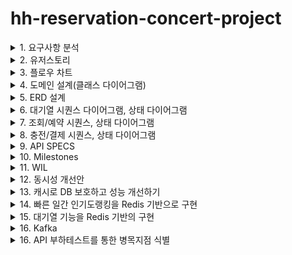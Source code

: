 # hh-reservation-concert-project



<details>
  <summary>1. 요구사항 분석</summary>
<h2>요구사항 정리</h2>
<hr>

- 콘서트 예약 서비스` 구현해 봅니다.
- 대기열 시스템을 구축하고, 예약 서비스는 작업가능한 유저만 수행할 수 있도록 해야합니다.
- 사용자는 좌석예약 시에 미리 충전한 잔액을 이용합니다.**
- 좌석 예약 요청시에, 결제가 이루어지지 않더라도 일정 시간동안 다른 유저가 해당 좌석에 접근할 수 없도록 합니다.

## Requirements

- 아래 5가지 API 를 구현합니다.
    - 유저 토큰 발급 API
    - 예약 가능 날짜 / 좌석 API
    - 좌석 예약 요청 API
    - 잔액 충전 / 조회 API
    - 결제 API
- 각 기능 및 제약사항에 대해 단위 테스트를 반드시 하나 이상 작성하도록 합니다.
- 다수의 인스턴스로 어플리케이션이 동작하더라도 기능에 문제가 없도록 작성하도록 합니다.
- 동시성 이슈를 고려하여 구현합니다.
- 대기열 개념을 고려해 구현합니다.

## API Specs

1️⃣ **`주요` 유저 대기열 토큰 기능**

- 서비스를 이용할 토큰을 발급받는 API를 작성합니다.
- 토큰은 유저의 UUID 와 해당 유저의 대기열을 관리할 수 있는 정보 ( 대기 순서 or 잔여 시간 등 ) 를 포함합니다.
- 이후 모든 API 는 위 토큰을 이용해 대기열 검증을 통과해야 이용 가능합니다.

> 기본적으로 폴링으로 본인의 대기열을 확인한다고 가정하며, 다른 방안 또한 고려해보고 구현해 볼 수 있습니다.
*** 대기열 토큰 발급 API
* 대기번호 조회 API**
>

**2️⃣ `기본` 예약 가능 날짜 / 좌석 API**

- 예약가능한 날짜와 해당 날짜의 좌석을 조회하는 API 를 각각 작성합니다.
- 예약 가능한 날짜 목록을 조회할 수 있습니다.
- 날짜 정보를 입력받아 예약가능한 좌석정보를 조회할 수 있습니다.

> 좌석 정보는 1 ~ 50 까지의 좌석번호로 관리됩니다.
>

3️⃣ **`주요` 좌석 예약 요청 API**

- 날짜와 좌석 정보를 입력받아 좌석을 예약 처리하는 API 를 작성합니다.
- 좌석 예약과 동시에 해당 좌석은 그 유저에게 약 **5분**간 임시 배정됩니다. ( 시간은 정책에 따라 자율적으로 정의합니다. )
- 만약 배정 시간 내에 결제가 완료되지 않는다면 좌석에 대한 임시 배정은 해제되어야 한다.
- 누군가에게 점유된 동안에는 해당 좌석은 다른 사용자가 예약할 수 없어야 한다.

4️⃣ **`기본`**  **잔액 충전 / 조회 API**

- 결제에 사용될 금액을 API 를 통해 충전하는 API 를 작성합니다.
- 사용자 식별자 및 충전할 금액을 받아 잔액을 충전합니다.
- 사용자 식별자를 통해 해당 사용자의 잔액을 조회합니다.

5️⃣ **`주요` 결제 API**

- 결제 처리하고 결제 내역을 생성하는 API 를 작성합니다.
- 결제가 완료되면 해당 좌석의 소유권을 유저에게 배정하고 대기열 토큰을 만료시킵니다.

<aside>
💡 **KEY POINT**

</aside>

- 유저간 대기열을 요청 순서대로 정확하게 제공할 방법을 고민해 봅니다.
- 동시에 여러 사용자가 예약 요청을 했을 때, 좌석이 중복으로 배정 가능하지 않도록 합니다.
</details>

<details>
  <summary>2. 유저스토리</summary>
<h2>유저스토리</h2>
<hr>
  <img src="https://raw.githubusercontent.com/jivebreaddev/hh-reservation-concert-project/week2-base/docs/user-story.png" alt="이미지 설명">

### 주요 유즈 케이스 시나리오

#### 1. 대기열 진입
  - 고객이 조회 및 예약을 위해 대기열에 진입합니다.
  - 진입 가능해질때까지, 현재 대기열 순번을 표기합니다.
#### 2. 콘서트 예약가능한 날짜 조회/ 임시 예약
  - 발급된 토큰으로 조회 및 좌석 예약을 진행합니다.
  - 콘서트 좌석은 임시 예약되어 5분간 예약 불가 됩니다.
#### 3. 좌석 결제/포인트 결제
  - 임시 예약 성공시에 결제를 진행합니다.
  - 결제 성공 시, 좌석 예약을 확정합니다.
  


</details>

<details>
  <summary>3. 플로우 차트</summary>
<h2> 콘서트 예약가능한 날짜 조회/ 임시 예약 플로우 차트</h2>
<hr>
  <img src="https://raw.githubusercontent.com/jivebreaddev/hh-reservation-concert-project/week2-base/docs/flowChart.png" alt="이미지 설명">

<h2> 좌석 결제/포인트 결제 플로우 차트 </h2>
<hr>
  <img src="https://raw.githubusercontent.com/jivebreaddev/hh-reservation-concert-project/week2-base/docs/flowchart2.png" alt="이미지 설명">
</details>

<details>
  <summary>4. 도메인 설계(클래스 다이어그램)</summary>
</details>

<details>
  <summary>5. ERD 설계</summary>
<h2> 결제, 예약, 고객, 좌석, 콘서트, 대기열, 토큰에 대한 스키마 설계 </h2>
<hr>
  <img src="https://raw.githubusercontent.com/jivebreaddev/hh-reservation-concert-project/week2-base/docs/erd.png" alt="이미지 설명">
</details>

<details>
  <summary>6. 대기열 시퀀스 다이어그램, 상태 다이어그램</summary>
<h2> 대기열 시퀀스 다이어그램 </h2>
<hr>
  <img src="https://raw.githubusercontent.com/jivebreaddev/hh-reservation-concert-project/week2-base/docs/queue.png" alt="이미지 설명">
<h2> 대기열 상태 다이어그램 </h2>
<hr>
  <img src="https://raw.githubusercontent.com/jivebreaddev/hh-reservation-concert-project/week2-base/docs/stateQueue.png" alt="이미지 설명">

</details>

<details>
  <summary>7. 조회/예약 시퀀스, 상태 다이어그램</summary>
<h2> 조회 시퀀스 다이어그램 </h2>
<hr>
  <img src="https://raw.githubusercontent.com/jivebreaddev/hh-reservation-concert-project/week2-base/docs/booking.png" alt="이미지 설명">
<h2> 조회 상태 다이어그램 </h2>
<hr>
  <img src="https://raw.githubusercontent.com/jivebreaddev/hh-reservation-concert-project/week2-base/docs/stateReservation.png" alt="이미지 설명">
<h2> 조회 시퀀스 다이어그램 </h2>
<hr>
  <img src="https://raw.githubusercontent.com/jivebreaddev/hh-reservation-concert-project/week2-base/docs/reservation.png" alt="이미지 설명">
<h2> 조회 상태 다이어그램 </h2>
<hr>
  <img src="https://raw.githubusercontent.com/jivebreaddev/hh-reservation-concert-project/week2-base/docs/stateSeat.png" alt="이미지 설명">


</details>

<details>
  <summary>8. 충전/결제 시퀀스, 상태 다이어그램</summary>
<h2> 충전/결제 시퀀스 다이어그램 </h2>
<hr>
  <img src="https://raw.githubusercontent.com/jivebreaddev/hh-reservation-concert-project/week2-base/docs/payment.png" alt="이미지 설명">
<h2> 충전/결제 상태 다이어그램 </h2>
<hr>
  <img src="https://raw.githubusercontent.com/jivebreaddev/hh-reservation-concert-project/week2-base/docs/statePayment.png" alt="이미지 설명">

</details>

<details>
  <summary>9. API SPECS</summary>
    <h2> 대기열 API</h2>
    <hr>
    <img src="https://raw.githubusercontent.com/jivebreaddev/hh-reservation-concert-project/week2-advanced/docs/swagger/queue.png" alt="이미지 설명" >
  
  <h2> 예약 접근 가능 API</h2>
    <hr>
      <img src="https://raw.githubusercontent.com/jivebreaddev/hh-reservation-concert-project/week2-advanced/docs/swagger/reservationAvailable.png" alt="이미지 설명" >

  <h2> 예약 조회 API</h2>
    <hr>
      <img src="https://raw.githubusercontent.com/jivebreaddev/hh-reservation-concert-project/week2-advanced/docs/swagger/reservationView.png" alt="이미지 설명" >

  <h2> 마일스톤</h2>
    <hr>
      <img src="https://raw.githubusercontent.com/jivebreaddev/hh-reservation-concert-project/week2-advanced/docs/swagger/reservationView.png" alt="이미지 설명" >

  <h2> 마일스톤</h2>
    <hr>
      <img src="https://raw.githubusercontent.com/jivebreaddev/hh-reservation-concert-project/week2-advanced/docs/swagger/reservationView.png" alt="이미지 설명" >

  <h2> 마일스톤</h2>
    <hr>
      <img src="https://raw.githubusercontent.com/jivebreaddev/hh-reservation-concert-project/week2-advanced/docs/swagger/reservationView.png" alt="이미지 설명" >

  <h2> 마일스톤</h2>
    <hr>
      <img src="https://raw.githubusercontent.com/jivebreaddev/hh-reservation-concert-project/week2-advanced/docs/swagger/reservationView.png" alt="이미지 설명" >

  <h2> 마일스톤</h2>
    <hr>
      <img src="https://raw.githubusercontent.com/jivebreaddev/hh-reservation-concert-project/week2-advanced/docs/swagger/reservationView.png" alt="이미지 설명" >

</details>

<details>
  <summary>10. Milestones</summary>
  <h2> 마일스톤</h2>
  <hr>
  <img src="https://raw.githubusercontent.com/jivebreaddev/hh-reservation-concert-project/main/docs/concertgaant.JPG" alt="이미지 설명" >
</details>


<details>
  <summary>11. WIL</summary>

## 1주차 WIL
### 과제 목표
- mocking 과 stubbing 을 통한 unit 테스트 작성법 숙지
- 통합 테스트 작성과 동시성 테스트 작성

#### 1) 실습 내용:
1. 포인트 결제/충전/사용에 대한 API 를 구현하고 단위테스트를 작성했다.
2. 단일 서버에서 일어날 수 있는 동시성 이슈에 대한 이슈를 해결했다.

#### 2) 학습 내용:
1. 테스트 피라미드란 무엇인가?
   - 유닛테스트, 통합테스트, E2E 테스트
2. 의존성을 제거하기 위한 방법은 무엇이 있을까?
   - mocking
   - fake
3. 동시성 테스트에 대한 정책 짜기
   - 입금, 출금이 동시에?
   - 입급이 동시에 2번?
   - 출금이 동시에 2번?
4. 테스트의 도구는 무엇이 있을까?
   - 러너, 어썰션, 모킹, 테스트 훅
5. 좋은 테스트의 기준은 무엇일까?
  - 실패하기 쉬운 테스트
6. 테스트 더블은 무엇일까?
  - mock, stub, fake, spy
7. mutex vs semaphore
   - MUTEX 는 여러 프로세스를 실행하는 환경에서 자원에 대한 접근 제한을 의미한다. ACQUIRE(락 획득), RELEASE(락 해제) 행위를 합니다.
   - SEMAPHORE 은 임계구역에 접근할 수 있는 프로세스 수를 정해두고 WAIT을 실행하다가, SIGNAL로 진입합니다.
#### 3) 회고:
1. 지식을 습득할 때, 왜?라는 질문들을 많이 던지고 범주를 나눠서 정리하면, '일을 잘하기 쉬워지구나'를 멘토님을 보고 느꼈다. 
2. 단일 서버내 멀티스레드의 자원 경합에 대한 이슈를 세가지 시나리오로 해결해봤다. 또, 쓰레드를 병렬로 열어서 테스트하는 법을 이해할 수 있었다.
   - synchronized
   - CAS (atomic), ReentrantLock
   - ConcurrentLinkedQueue, 동시성 자료구조
3. 마지막으로, 내가 뭘 모르는지 정의하고, 문제에 대해 공유하는 방법을 이해할 수 있었다.


## 2주차 WIL

### Swagger 구현 및 도메인 설계 및 설계 세부사항 정리
#### 1) 실습 내용:
1. 유저스토리들을 생성으로 요구사항을 명확히 분석하기 (애매모호한것을 뾰족하게한다.)
   - 유저스토리 
   - 플로우 차트로 유즈 케이스 분석
2. OpenAPI 명세로 협업
3. 도메인 모델링
   - 상태 다이어그램
   - 도메인 간 메시지 식별
   - 행위에 대한 시퀀스 다이어그램
4. ERD 설계

#### 2) 학습 내용:
1. 시퀀스 다이어그램을 언제 사용할지
2. 플로우 차트를 통해 유즈케이스 분석하기
3. 도메인 모델링
   - 도메인 간 메시지 식별
   - 도메인의 상태 다이어그램
3. AGGREGATE ROOT 식별 및 패키지 분리


#### 3) 회고:
1. 추상적인 아이디어를 뾰족하게 표현하는 법
2. Mock API 전달해서, 빠른 커뮤니케이션 진행
3. 어떤 아이디어는 어떤 툴로 표현해야 좋은지 고민할 수 있었음

## 3주차 WIL
### 애플리케이션 아키텍처 구조
#### 1) 실습 내용:
1. DIP를 통해 의존성 방향을 도메인을 향해 설정
2. 유저 시나리오들에 대한 비즈니스 로직 개발 및 단위 테스트 작성

#### 2) 학습 내용:
1. 클린아키텍처가 중요한 이유?
   - 변경의 범위를 최소한으로 만들기 위해
   - DIP, OCP 를 지키기 위해
2. 멘토님의 성과를 공유 받으면서 내가 어떤 부분들을 측정하고, 해결하고 공유하는 법을 선택할지 생각해볼 수 있었다.
   - 해결 방법을 왜하는지?
   - 목표 수치는 무엇인지?
   - 해결하는 방법은 무엇이 있는지?
   - 이해를 높이는 도표는 무엇이 있는지?
3. 외부 연동시 팁들
   - Connection Pool 이 보통 thread 당으로 물려 이슈 생김
   - 비동기로 해결하게 되면, 결제 처리는 정책으로 풀어낸다. 
   - 정책에 따라, 예약과 결제를 하나로 묶는 경우도 있다.
   - 장애시
     - 외부 서비스 에러시, 써킷 건다.
     - REDIS로 대기열 운영하다가 장애지점은 메모리 적재량 초과

#### 3) 회고:
1. DIP를 적용해서, 비즈니스 로직을 구현했다.
   - Interceptor로 token 발급 받은 고객만 예약할 수 있도록 처리
   - Scheduler로 대기열 입장 처리
     - 대기열 입장 처리에 대한 정책 고민 
       - 시간당 n명의 인원 입장
       - 입장 인원들의 상태 처리이후 n명의 인원 입장


## 4주차 WIL

### 통합테스트 작성 및 인덱스를 통한 쿼리 최적화 
#### 1) 실습 내용:

#### 2) 학습 내용:
- Lost Update, Dirty Read, Phantom Read
- DeadLock을 발생시키는 시나리오
  - 데드락 회피전략 구성
- 트랜잭션 충돌에 대한 정책 수립
  - retry
  - timeout
- 낙관적 락과 비관적 락 사용

#### 3) 회고:


## 5주차 WIL

### 통합테스트 작성 및 동시성 테스트 작성
#### 1) 실습 내용:

#### 2) 학습 내용:

#### 3) 회고:


</details>


<details>
  <summary>12. 동시성 개선안</summary>

# 1. 단일 서버내 동시성 이슈

## 1. 기술적인 문제 정의
 - 단일 서버내에서 멀티 스레드내 공유 자원에 대한 동시성 이슈 해결

## 2. 개선 정의
  - 공유 자원에 멀티스레드가 접근을 제어하여 데이터의 일관성을 보장(1)하고 데드락을 방지(2)하며 성능을 유지(3)합니다.
  - 단일 서버에 대한 동시성 이해를 실무에서 사용하는 경우는 아래와 같습니다.
    - 로컬 데이터인 경우(ThreadLocal, Local Cache, Hibernate Event Queue)
    - 로컬 파일 및 로그 파일의 경우
    - 로컬에서 유지되는 스티키 세션의 경우
   
### A. 해결책: atomic class (락프리)
    - Compare And Swapped 메커니즘으로 데드락 문제 없고 높은 성능 유지 가능
### B. 해결책: 동시성 데이터 구조
    - thread safe 한 ConcurrentHashMap 
        - 특정 버킷에만 락을 걸고 put
        - get은 락이 존재하지 않음
        - cas와 synchronized를 사용하여 최적화 됨
    - thread safe 한 LinkedQueue로 queue를 통한 작업 제어
```java  
private final ConcurrentLinkedQueue<UserTransaction> requestQueue = new ConcurrentLinkedQueue<>();

public void addQueue(Long userId, Long amount) {
  // 요청을 큐에 추가
  requestQueue.offer(new UserTransaction(userId, amount));

  // 큐에서 요청을 비동기적으로 처리
  executorService.submit(() -> processQueue());
}
```

### C. 해결책: LOCK
    - ReentrantLock을 사용하여, 임계영역에서 제어를 할 수있는 설정 가능
```java  
private final ConcurrentHashMap<Long, Lock> userLocks = new ConcurrentHashMap<>();
private Lock getUserLock(Long userId) {
  return userLocks.computeIfAbsent(userId, id -> new ReentrantLock());
}
// 락을 통해 유저에 대한 동시성 제어
if (userLock.tryLock()) {
try {
  // 비즈니스 로직
} finally {
userLock.unlock();
}

```
## 4. 장점, 단점
### V1 Synchronized 활용

- 성능
    - 성능 하
- 장점
    - 간단함
- 단점
    - synchronized 를 동기화된 메서드 `synchronized void charge()` 와 같은 방식으로 사용하게 되면, 메서드 단위로 여러 스레드가 접근할 수 없음

### V2 ReentrantLock 활용
- 성능
    - 성능 중
- 장점
    - 공정성 설정 가능 (락 획득 시간 지정)
    - 사용하기 편리하다.
- 단점
    - 데드락을 관리하기 어려움
    - 동시성 관리에 있어서, 모든 동시 요청을 처리하고 싶을 때, lock의 제한으로 처리할 수 없음

### V3 ConcurrentLinkedQueue 활용
- 성능
  ? (시간 측정 테스트 못함)
- 장점
    - 모든 요청에 대해서 lock에 대한 관리 없이 처리할 수 있다.
- 단점
    - 너무 많은 요청이 쌓일 경우, OOM 의 위험이 있다.


# 2. DB 접근의 동시성 이슈

## 1. 기술적인 문제 정의
    - 멀티 스레드내 DB 공유 자원에 대한 동시성 이슈 해결
## 2. 개선 정의
  - 공유 자원에 멀티스레드가 접근을 제어하여 데이터의 일관성을 보장(1)하고 데드락을 방지(2)하며 성능을 유지(3)합니다.
  - DB 동시성 이해를 실무에서 사용하는 경우는 아래와 같습니다.
      - 잦은 업데이트가 필요한 DB 레코드를 동시에 접근할 때 일관성을 보장합니다.
      - 잦은 업데이트가 필요한 DB 레코드에 대한 데드락 이슈

### A. 해결책: 낙관적 락
    - 애플리케이션에서 row에 version 값을 생성하여, update를 반영합니다. 실패시에, retry 혹은 반영되지않게 합니다.
    - retry 요청을 처리하지 않고 실패시키는 정책을 적용할 때, 성능적으로 비용이 적습니다.
    - 충돌이 많이 발생하고 retry를 많이 적용해야된다면, 다른 방법으로 개선하는것이 좋습니다. (많은 요청에 의해 DB Connection 및 스레드 점유됨)



#### AS-IS

##### A. 대상 유저 시나리오: 예약 시나리오
- 공유 자원: 좌석
- 설명: 여러 고객들이 한개의 좌석에 대해 예약하려고 할때, 한 고객이 트랜잭션이 완료되기 전에 다른 고객이 예약을 요청할 수 있다.


#### TO-BE
##### A. 대상 유저 시나리오: 예약 시나리오
- 정합성 검증 대상 (콘서트 예약 시나리오: 하나의 요청만 성공시키면 되는 경우)
    - 10 개의 쓰레드를 병렬로 열어서 테스트하여 콘서트 예약이 하나가 성공하는 것을 테스트합니다.
    - 1개 이상의 성공 하지 않는지 검증합니다.
      - 동시 요청에 대해서 1회만 반영해도되는 경우 낙관적락을 사용하고 나머지 요청을 실패 시킬수있다.
      - 하지만, 낙관적 락으로 동시에 여러번 상태가 변경되어야 하는 경우에는 적절하지 않을 수 있다.
        - 예시) 포인트 충전 1000 (성공), 포인트 사용 1000 (실패), 포인트 충전 1000(성공) -> 순서에 민감한 포인트 시나리오의 경우, 정합성을 유지하기 힘들어진다.
```java  

// 좌석에 대한 Version 필드 생성
@Entity
@Table(name = "seats")
public class Seat {

  @Column(name = "id", columnDefinition = "binary(16)")
  @Id
  private UUID id;
  @Column(name = "concert_id", nullable = false)
  private UUID concertId;
  @Column(name = "status", nullable = false, columnDefinition = "varchar(255)")
  @Enumerated(EnumType.STRING)
  private SeatStatus seatStatus;
  @Column(name = "created_at", nullable = false)
  private LocalDateTime createdAt;

  @Version
  private Long version;
```

```java  
@Test
@DisplayName("동일 유저가 동시 예약 요청 시 하나만 성공해야 함")
void concurrencyReserveTest() throws InterruptedException {
  // Given
  int numberOfThreads = 10;
  ExecutorService executorService = Executors.newFixedThreadPool(numberOfThreads);
  CountDownLatch latch = new CountDownLatch(numberOfThreads);

  // When

  for (int i = 0; i < numberOfThreads; i++) {
    executorService.submit(() -> {
      try {
        defaultReservationService.bookTemporarySeat(new TemporaryReservationRequest(userId, seat));
        results.add(true);
      } catch (Exception e){
        results.add(false);
      } finally {
        latch.countDown();
      }
    });
  }

  latch.await();
  executorService.shutdown();
  // When 한개만 통과하는 것이 성공
  long successCount = results.stream().filter(result -> result).count();
  assertThat(successCount).isEqualTo(1);

}
```

### B. 해결책: 비관적 락
    - 'SELECT ... FOR UPDATE' 를 사용하면, X-Lock을 사용하게되고, 다른 트랜잭션은 접근할 수 없습니다.
    - 즉각적 정합성이 필요한 경우 사용하게되고, 경합이 많은 경우 사용하면 좋지 않습니다. (Lock에 따른, 성능 저하 및 의도치 않은 데드락)



#### AS-IS
##### A. 대상 유저 시나리오: 잔액 충전, 사용, 결제 시나리오
- 공유 자원: 포인트 잔고
- 설명: 
  - 아래와 문제가 생길 수 있음, 
      - (1) Lost Update(즉, 최종적 하나의 업데이트만 반영되는 이슈가 생김)
        - 입금, 출금이 동시에?
      - (2) 중복 이벤트 처리가 되지 않음
        - 입급이 동시에 2번?
        - 출금이 동시에 2번?
```java  

@Transactional
public ChargeResponse chargePoint(ChargeRequest chargeRequest, UUID paymentId)

@Transactional
public GetBalanceResponse getUserPoint(GetBalanceRequest request) 

@Transactional
public UseResponse useUserPoint(UseRequest request)

// 포인트를 조회하는 시점에 x-lock을 겁니다. 
public interface PointRepository {
  @Lock(LockModeType.PESSIMISTIC_WRITE)
  Optional<Point> findByUserId(UUID uuid);
  
```
#### TO-BE
##### A. 대상 유저 시나리오: 잔액 충전, 사용, 결제 시나리오
- 비관적 락을 사용해, 각각의 요청들을 하나씩 처리하게 진행합니다.
- 정합성 검증 절차 (포인트 충전 및 결제 시나리오: 모든 요청을 성공시키야 되는 경우)
    - 10 개의 쓰레드를 병렬로 열어서 테스트하여 결제 요청이 모두 성공하는 것을 테스트합니다.
    - 누락없이 모든 요청이 수행되는지 검증합니다.
```java  
  @Test
  @DisplayName("동일 유저가 동시 예약 요청 시 하나만 성공해야 함")
  void concurrencyReserveTest() throws InterruptedException {
  // Given
  int numberOfThreads = 10;
  ExecutorService executorService = Executors.newFixedThreadPool(numberOfThreads);
  CountDownLatch latch = new CountDownLatch(numberOfThreads);

  // When
  for (int i = 0; i < numberOfThreads; i++) {
    executorService.submit(() -> {
      try {
        defaultReservationService.bookTemporarySeat(new TemporaryReservationRequest(userId, seat));
        results.add(true);
      } catch (Exception e) {
        results.add(false);
      } finally {
        latch.countDown();
      }
    });
  }

  latch.await();
  executorService.shutdown();
  // When 한개만 통과하는 것이 성공
  long successCount = results.stream().filter(result -> result).count();
  assertThat(successCount).isEqualTo(1);

}
```


### C. 참고 자료: MySQL에서 다른 락들은 무엇이 있을까? 또한, 동시성제어는 어떻게 하고 있을까? 
- S-Lock (공유락)
  - 설정된 트랜잭션은 읽기 작업만 수행 가능하다.
  - 다른 트랜잭션은 읽기 가능하다.
- X-Lock (배타락)
  - 설정된 트랜잭션은 읽기, 쓰기 모두 수행가능하다.
  - 다른 트랜잭션은 대기해야한다.
- 레코드락
  - 스토리지 엔진 수준에서 테이블 레코드 자체를 잠그게 된다.
  - MySQL 에서는 인덱스 를 기준으로 락을 걸게 되는데 인덱스를 통해 검색되는 모든 레코드를 잠금하게된다.
  - 인덱스 부재시 풀스캔으로 모든 레코드 락을 걸게 된다.
- 갭락
  - 레코드와 레코드 사이의 간격을 락을 건다.
  - Phantom Read 를 방지하기위해, 범위에 해당하는 테이블 공간에 대해서 락을 건다.
  - Repeatable Read isolation level에서 undo 로그에서 tracsactionId를 기반으로 조회해서 PhantomRead가 안일어나게 방지하게된다.

## 3. as-is, to-be 데이터 증거 측정


## 4. 대안
### A. 한계점: 비관적 락, 낙관적 락을 사용할때, 요구치의 성능을 맞추기 힘듬
- 예를 들어, '좋아요' 와 같은 변경이 자주되는 데이터를 낙관적 락으로 구현시에, 정합성 이슈가 생긴다.
- 비관적 락으로 구현시에도 트래픽이 몰릴 시에 Timeout 으로 요청에 실패할 수 있습니다.

- Write 와 Read가 헤비한 데이터에 경우 다른 처리 방법이 필요합니다.
- MQ나 Redis를 활용한 요청 처리로 트래픽이 폭주할때, 버퍼를 확보하여 순서대로 정책에 맞춰 처리할 수 있습니다.

# 3. 다중 서버의 동시성 이슈

## 1. 기술적인 문제 정의
    - 다중 서버내 DB 공유 자원에 대한 동시성 이슈 해결

## 2. 개선 정의
- 다중 서버가 분산락을 통해 DB에 동시성 문제가 생기는 요청을 제한합니다.
  - 분산락을 도입하면서 생기는 이슈들에 대한 처리도 진행합니다.
    - Redis가 실패 했을 경우를 대비한 처리 (HA 구성 혹은 애플리케이션 로직 구성)
    - 데드락 예방을 위한, Lock Ordering 처리
    - 락 임계 시간 제한(lease time) 및, 락에 대한 범위 줄이기

## 3. as-is, to-be 데이터 증거 측정

### AS-IS
#### A. 예약 시나리오

```java  
    @Transactional
    public TemporaryReservationResponse bookTemporarySeat(
      TemporaryReservationRequest request
    ) {
    
    }

    @Transactional
    public ReservationResponse bookSeat(
      ReservationRequest request  
    ) {
    
    }
```
- 성능 측정 필요

#### B. 잔액 충전, 사용, 결제 시나리오
```java  

@Transactional
public TemporaryReservationResponse bookTemporarySeat(
    TemporaryReservationRequest request
) {

}
@Transactional
public ReservationResponse bookSeat(
    ReservationRequest request) {

}
```
- 성능 측정 필요


### TO-BE 
#### A. 예약 시나리오 
- 정합성 검증 대상 (콘서트 예약 시나리오: 하나의 요청만 성공시키면 되는 경우)
    - 10 개의 쓰레드를 병렬로 열어서 테스트하여 콘서트 예약이 하나가 성공하는 것을 테스트합니다.
    - 1개 이상의 성공 하지 않는지 검증합니다.
- 성능 측정 필요

```java  
@SimpleLock(lockKeys=[1,2,3])
@Transactional
public TemporaryReservationResponse bookTemporarySeat(
    TemporaryReservationRequest request
) {

}
@SimpleLock(lockKeys=[1,2,3])
@Transactional
public ReservationResponse bookSeat(
    ReservationRequest request) {

}

```
- simple lock 으로 해결 가능한지?
  - simple lock으로 구현 가능하다. 
    - 위에서도 낙관적 락을 이용한 best effort 전략으로 첫 요청 제외하고 다 실패 시키면서, 경쟁하는 자원(콘서트 좌석)에 대해 대기하는 스레드를 없애려고했다.
    - 이 경우에도 simple lock으로 가볍게 처리하는 편이 좋아 보인다.
- spin lock 으로 해결 가능한지?
  - spin lock으로 해결 할 수 없다.
    - 오래 걸리지 않는 자원이라면, 문제가 없지만, 임시 예약이 5분이상 이라고 한다면 그동안 spin lock이 소모하는 자원이 지나치게 클것으로 보인다.
- pub/sub lock 으로 해결 가능한지?
  - pub/sub 을 통해도 처리할 수 있다.
    - 하지만, pub,sub 도 소모되는 자원이라서 최적이 아니다. 

#### B. 잔액 충전, 사용, 결제 시나리오

- 정합성 검증 절차 (포인트 충전 및 결제 시나리오: 모든 요청을 성공시키야 되는 경우)
    - 10 개의 쓰레드를 병렬로 열어서 테스트하여 결제 요청이 모두 성공하는 것을 테스트합니다.
    - 누락없이 모든 요청이 수행되는지 검증합니다.
- 성능 측정 필요

```java  
@DistributeLock(lockKeys=[1,2,3])
@Transactional
public ChargeResponse chargePoint(ChargeRequest chargeRequest, UUID paymentId)
@DistributeLock(lockKeys=[1,2,3])
@Transactional
public GetBalanceResponse getUserPoint(GetBalanceRequest request)
@DistributeLock(lockKeys=[1,2,3])
@Transactional
public UseResponse useUserPoint(UseRequest request)

```

- simple lock 으로 해결 가능한지?
    - simple lock으로 해결 할 수 없다.
      - 충전이나, 포인트 사용 및 결제는 빠른 실패를 통해서, 즉각적인 일관성을 구현할 수 없다.
- spin lock 으로 해결 가능한지?
    - spin lock으로 해결 가능하다.
      - 동일 요청이 많이 들어온다면, 서버 부하가 심해져 최적은 아니다. 
      - 결제 요청은 오래 걸릴 수도 있어, 짧은 시간 동안 점유 해야하는 '임계 지점'이 길어 질 수 있따. 
- pub/sub lock 으로 해결 가능한지?
  - pub/sub lock은 해결 가능하다.
    - pub/sub 에 대한 갯수에 대해서 실험하고 최대 허용치를 검증하고 사용한다면, 최적의 사용이라고 생각한다.
    - 다만, pub/sub의 갯수가 지나치게 늘어날때를 대비한 처리도 필요해 보인다.


## 4. 각 락들에 대한 장점, 단점

| 구분 | Simple Lock | Spin Lock              | Pub/Sub Lock                    |
| --- | --- |------------------------|---------------------------------|
| 주요 명령어 | SET NX EX + DEL | SET NX EX + DEL (반복)   | SET NX EX + PUBLISH + SUBSCRIBE |
| 대기 방식 | 대기 없음 (즉시 실패) | 폴링(Polling) 방식         | 이벤트 기반 대기                       |
| 구현 복잡도 | 낮음 | 중간                     | 높음                              |
| 서버 부하 | 매우 낮음 | 높음 (반복 요청)   | 중간 + 비교적 메모리 사용량 높음             |
| 락 획득 확률 | 낮음 (한 번만 시도) | 높음 (반복 시도)             | 중간~높음                           |
| 데드락 위험 | EX 만료 기반 해결 | EX + 최대 재시도            | EX + 메시지 누락 주의                  |
| 적합한 환경 | 경쟁이 적은 환경, 짧은 작업 | 락 획득이 중요한 환경, 짧은 대기 시간 | 긴 대기 가능성, 서버 부하 감소 필요           |



## 5. 참고 자료: Global Lock의 종류
- Spin Lock
  - 락을 획득 할때까지, 반복적인 락 획득 시도 
  - 긴 대기가 예상 될때, 부하 심함
  - 로직이 짧을 때 사용 
- Simple Lock
  - 기본적인 락 획득 시도하고 실패시, 실패 처리
  - 로직이 짧을 때 사용
  - 재시도 없이 best effort 전략 (낙관락과 비슷)
- 분산 락
  - redis 메시징을 통해 채널 구독하여 락에 대기처리
  - 긴 대기 일때, 부하에 대한 처리 필요
- Red Lock
- Redis 는 어떻게 동시성을 보장하는 걸까?
- Redis에서 중요한 설정들 

# 4. 동시성 이슈를 피해가는 메시지 큐 도입

## 1. 기술적인 문제 정의

## 2. 개선 정의

# 5. 동시성 이슈를 피해가지 못하는 즉각적 일관성이 필요한 경우

</details>
<details>
  <summary>13. 캐시로 DB 보호하고 성능 개선하기</summary>

# 1. REDIS 활용한 조회 성능 개선

## A. 기술적인 문제 정의 (조회 성능 개선)

## B. 개선 정의 

## C. as-is, to-be 데이터 증거 측정


## D. 참고 자료: 캐싱 전략 && 로컬 캐시와 캐시
- 레이어드 캐싱 전략

- 데이터 불일치 문제

- redis 가용성에 대한 처리 

- 만료 정책

- 캐시 전략

</details>

<details>
  <summary>14. 빠른 일간 인기도랭킹을 Redis 기반으로 구현</summary>

# 1. redis ZSET을 활용한 일간 인기도 랭킹 

## A. 기술적인 문제 정의 
- 일간 콘서트 예약 랭킹을 redis의 zset으로 구현합니다.

## B. 개선 정의
- 일간 랭킹을 위한 redis key: "ranking:yyyyMMdd"에 "concertId"를 대상으로 예약 숫자를 증가 시킵니다.
- TTL을 통해 일주일이 지난 key값들은 삭제합니다.

![img.png](docs/REDIS.png)

- 매진시에 추가 점수를 부여합니다. 
  - 특정 날짜의 콘서트가 매진 될 시에 100000 을 부여합니다.
  - 중복으로 추가 점수 부여를 방지하기 위해 bucket을 체크합니다.

![img.png](docs/soldout.png)



## C. as-is, to-be 데이터 증거 측정


### AS-IS

- 문제점
  - 주문량 기반 콘서트 랭킹은 DB에서 하루 1회 배치로 계산되어야함 -> 주문의 수가 많다면 DB에 부하 심함
  - 실시간 랭킹을 제공하지 못함
  - 랭킹 조회 시 복잡한 SQL Join과 집계 쿼리로 인해 성능 저하


### TO-BE

- 해결
  - DB 부하 없이 빠르게 응답
  - Redis에서 실시간 랭킹을 바로 조회 가능

- 개선 데이터 측정

| 항목         | AS-IS          | TO-BE              | 개선 효과           |
| ---------- | -------------- | ------------------ | --------------- |
| 랭킹 업데이트 주기 | 1일 1회 배치       | 5분 단위 집계  | 이벤트 대응 시간 대폭 단축 |
| 평균 조회 응답시간 | 800ms (DB 기준)  | 10ms (Redis 기준)    | 98% 이상 개선       |
| 시스템 부하     | DB CPU 피크 70%  | Redis CPU 10% 내외   | DB 병목 제거        |


- 한계점
  - REDIS 도입으로 인한 복잡성 
    - 메모리 사용량이 지나치게 되면, REDIS 비정상 종료됨 
    - 이에 따른 모니터링, 클러스터링는 복잡성을 증가
  - REDIS에 지나친 부하가 가는 경우 대비 필요
    - REDIS 가 트래픽을 너무 많이 받는경우를 대비해, 비동기 처리를 하는 것도 대량 트래픽시 유리함

## D. 참고 자료: Redis 자료구조 & 직렬화 및 역직렬화 설정 처리

### 1. redis 자료 구조 및 활용 방안
| 데이터 구조                        | 설명                            | 주요 명령어                                   | 사용 예시           |
| ----------------------------- | ----------------------------- | ---------------------------------------- | --------------- |
| **String**                    | 가장 단순한 키-값 구조 (문자열, 숫자, 바이너리) | `SET`, `GET`, `INCR`, `APPEND`           | 캐시, 카운터, 토큰     |
| **List**                      | 순서가 있는 문자열 목록 (양방향 큐)         | `LPUSH`, `RPUSH`, `LPOP`, `LRANGE`       | 대기열, 로그, 채팅 메시지 |
| **Set**                       | 중복 없는 원소 집합                   | `SADD`, `SREM`, `SMEMBERS`               | 태그, 유니크 유저 집합   |
| **Sorted Set (ZSet)**         | score를 기준으로 정렬된 Set           | `ZADD`, `ZINCRBY`, `ZRANGE`, `ZREVRANGE` | 랭킹, 리더보드        |
| **Hash**                      | 필드-값의 Map 구조                  | `HSET`, `HGET`, `HGETALL`                | 객체 저장 (유저, 상품)  |
| **Bitmap**                    | 비트 단위로 저장되는 데이터 (0/1)         | `SETBIT`, `GETBIT`, `BITCOUNT`           | 출석 체크, 플래그 저장   |
| **HyperLogLog**               | 대략적인 유니크 카운트                  | `PFADD`, `PFCOUNT`                       | 방문자 수 추정, UV 통계 |
| **Geo**                       | 위치 기반 좌표 저장 (위도/경도)           | `GEOADD`, `GEORADIUS`, `GEODIST`         | 근처 매장 찾기, 위치 검색 |
| **Stream**                    | append-only 로그 데이터 구조         | `XADD`, `XREAD`, `XGROUP`, `XACK`        | 이벤트 로그, 메시지 큐   |
| **Pub/Sub**                   | 발행-구독 메시징 시스템                 | `PUBLISH`, `SUBSCRIBE`                   | 실시간 알림, 채팅      |
| **Set with Expiry (Key TTL)** | 시간 기반 만료 설정                   | `EXPIRE`, `TTL`                          | 인증 코드, 세션 캐시    |

### 2. redis 저장된 객체들에 대한 직렬화 및 역직렬화 설정 처리

#### 1. ObjectMapper의 DeserializationFeature를 적절히 설정

- serializer와 deserializer 에 대한 설정을 적절히 하여, 오류를 방지한다. 
```java  
    ObjectMapper mapper = new ObjectMapper();
    mapper.configure(DeserializationFeature.FAIL_ON_UNKNOWN_PROPERTIES, false);
    mapper.configure(DeserializationFeature.FAIL_ON_INVALID_SUBTYPE, false);
    mapper.configure(DeserializationFeature.READ_UNKNOWN_ENUM_VALUES_AS_NULL, true);
```
- 

#### 2. 버전 정보를 기반으로 한 Deserialization (수동 처리 방식)

- 버전 정보를 annotation으로 생성하여, 필요하다면 수동 처리하여, deserializer를 설정할 수 있다. 

```java  
    Jackson2JsonRedisSerializer<Product> serializer = new Jackson2JsonRedisSerializer<>(Product.class);
    ObjectMapper objectMapper = new ObjectMapper();
    objectMapper.registerModule(new SimpleModule().addDeserializer(Product.class, new VersionedDeserializer()));
    serializer.setObjectMapper(objectMapper);
```
- 또한, null 값일때, 역직렬화 실패일때, 기본 객체를 전달 하도록 하여 오류를 핸들링 할 수 있다.

```java  
  try {
    Product product = redisTemplate.opsForValue().get(productId);

    if (product == null) {
      System.out.println("Product not found in Redis");
      return null;
    }

  } catch (SerializationException e) {
    // 역직렬화 실패 시 처리
    System.err.println("Error during deserialization: " + e.getMessage());
    // 역직렬화 실패 시 기본 객체 반환
    return new Product(productId, "default", 0);
  } 
```

</details>


<details>
  <summary>15. 대기열 기능을 Redis 기반의 구현</summary>

# 1. REDIS 활용한 대기열 성능 개선

## A. 기술적인 문제 정의 
- 콘서트 예약에 대한 대기열을 redis로 구현합니다.


## B. 개선 정의 (개선 방향 검토)

- Redis 대기열, 발급열 을 통해 토큰 발급을 처리한다.
- consumer 를 통해 token 들을 발급한다. (콘서트 별 대기열이 존재함에 따라, 하나의 서비스로 제공하는 경우 이슈가 생길 수 있다.)

![img.png](docs/queueStates.png)

- Zset 으로 대기열을 구현한다.
  - redis key: "1715600000000"(timestamp) 에 "userId"를 대상을 추가합니다.
  - ZSet에서 Top-N 사용자만 처리
- 컨슈머가 처리대상을 Set에 넣고 TTL 처리하여 발급열에 넣습니다.
  - redis key: "userId"


## C. as-is, to-be 데이터 증거 측정

### AS-IS

- 문제점
    - 주문량 기반 콘서트 랭킹은 DB에서 하루 1회 배치로 계산되어야함 -> 주문의 수가 많다면 DB에 부하 심함
    - 실시간 랭킹을 제공하지 못함
    - 랭킹 조회 시 복잡한 SQL Join과 집계 쿼리로 인해 성능 저하


### TO-BE

- 해결
    - DB 부하 없이 빠르게 대용량 트래픽 처리 가능
    - 성능 + 안정성 + 운영 효율성 모두 향상됨

- 개선 데이터 측정

  | 항목          | AS-IS (DB 기반)      | TO-BE (Redis 기반 대기열)      | 개선 효과               |
  | ----------- |--------------------| ------------------------- | ------------------- |
  | 요청 처리 구조    | 동시 DB 트랜잭션 시도      | 대기열 기반 순차 처리              | TPS 분산 및 DB 부하 완화   |
  | 최대 처리 TPS   | ~ 500 TPS          | 10,000 TPS 이상 (Redis 기준)  | 20배 이상 향상 가능        |
  | 응답 속도 평균    | ~1000ms (DB 부하 의존) | 10\~50ms (Redis 응답 시간 기준) | 최대 95% 이상 응답속도 단축   |
  | 선착순 정확도     | DB 락 또는 ROW 순번에 의존 | ZSet score 기반 정확한 순번 부여   | 논쟁 없는 선착순 구현 가능     |
  | 시스템 안정성     | 트래픽 집중 시 병목 발생     | Redis 단일 처리 → 처리율 조절 가능   | 트래픽 피크 흡수 가능        |


- 한계점
    - 복수 노드 환경 운영 어려움
      - 클러스터 시 Key 분산으로 인해 전역 순서 관리가 어려움
      - 이에 따른 모니터링, 클러스터링는 복잡성을 증가
    - 스케일아웃 한계
      - Redis는 단일 스레드이기 때문에 극단적인 트래픽에서는 병목 가능성 존재
    - 모니터링 도구 부족
      - 대기열 에 대한 대시보드 부족 (카프카는 대시보드 지원)


## D. 참고 자료: Spring Statemachine으로 event 처리하기 && 대기열 정책의 종류

### 1. Statemachine 으로 상태 처리하기

```java
@Override
public void configure(StateMachineStateConfigurer<QueueState, QueueEvent> states) throws Exception {
    states
        .withStates()
        .initial(QueueState.WAITING)
        .state(QueueState.VALIDATING)
        .state(QueueState.TOKEN_ISSUED)
        .state(QueueState.REJECTED);
}

@Override
public void configure(StateMachineTransitionConfigurer<QueueState, QueueEvent> transitions) throws Exception {
    transitions
        .withExternal().source(QueueState.WAITING).target(QueueState.VALIDATING).event(QueueEvent.REQUEST_RECEIVED)
        .and()
        .withExternal().source(QueueState.VALIDATING).target(QueueState.TOKEN_ISSUED).event(QueueEvent.VALIDATION_PASSED)
        .and()
        .withExternal().source(QueueState.VALIDATING).target(QueueState.REJECTED).event(QueueEvent.VALIDATION_FAILED);
}
```
- 다음과 같은 Event에 따른 Spring statemachine 을 추가함으로써, 상태 전이의 정확한 정의를 코드 베이스내에서 일관성있게 사용할 수 있다.
- 상태 추적이 쉬워지고, 확장성과 테스트도 쉽다.


### 2. 대기열의 정책은 무엇이 있는가?

- 놀이기구 정책
  - N초 마다 M 명의 입장객을 받는 정책
  - 허용하는 토큰을 TTL을 걸고 만료시킨다.
  - 장점
    - 구현의 간단함
  - 단점
    - 동적인 트래픽 관리가 불가함 (가능한 인원보다 많은 트래픽)
- 은행 창구 정책
  - M명만 허용하고, M(전체 허용 인원수) -N(현재 입장객)을 허용하는 정책
  - 허용하는 토큰을 관리하고 만료시켜줘야한다.
  - 장점
    - 구현이 복잡함
  - 단점
    - 동적인 트래픽 관리 가능하고 M을 장애 상황에 제한 시켜서 서비스 상태를 복구 할 수 있다.

</details>
<details>
  <summary>16. Kafka</summary>

## Kafka 핵심 정리
### 1. Kafka 개요 및 도입 이유
- Kafka 란?
    - 분산 메시지 큐 시스템
    - 디스크 기반으로 초당 수십만건 처리가능
    - 여러개의 브로커가 메시지를 나눠 처리함

- Kafka 는 왜 빠를까?
    -  운영체제와 네트워크를 최적화한 성능 설계
    - 저지연 I/O로 페이지 캐시(RAM)을 활용하여 디스크가 아닌 캐시된 블록으로 처리
    - 순차적 I/O 자료구조로 append-only log 를 활용함
    - Zero-Copy 기술 적용
      - 기존: 디스크 -> 커널 -> 사용자(java heap) -> 커널 네트워크 버퍼 -> 네트워크 소켓
      - 디스크 -> 네트워크로 직접 전송 (커널 내부에서 복사)
      - 복사 비용과 컨텍스트 스위칭이 줄어듬
      - NIO의 transferTo 함수로 네트워크 처리량과 CPU 사용률을 절감
    - Kafka는 토픽을 여러 파티션으로 나누고, 여러 브로커에 분산 저장하여 병렬로 처리가능
    - 일괄처리(배치), 압축하여 전송하여, 네트워크 트래픽 감소, 디스크 사용량 감소, 처리량 증가

- 왜 Kafka 를 써야할까?
    - 제품에서 제공해야할 내결합성, 확장성, 높은 처리량 들을 쉽게 제공해주기 때문이다.
    - 또, 메시지를 디스크에 저장해서, 장애도 대비하며, 재처리도 가능해서 Consumer가 직접 다시 읽을 수 있다.



### 2. 핵심 구성요소
![img.png](docs/img.png)
#### Topic

- 메시지를 논리적으로 구분하는 단위
- producer는 특정 Topic 에 메시지를 전송하고, Consumer는 해당 Topic을 구독

#### Partition

- Topic은 하나 이상의 Partition으로 구성됨
- 각 Partition은 독립적인 로그 구조를 가지며, 메시지는 순차적으로 저장됨
- 병렬 처리의 단위
- 하나의 Partition에는 Consumer Group 내에서 단 하나의 Consumer만 처리함
  (메시지의 순서를 보장받고 싶다면 같은 파티션에 들어가도록 Key를 지정해야 함)

#### Broker

- Kafka 클러스터를 구성하는 서버 하나를 Broker라고 부른다.
- Broker는 다음 역할을 수행:
  - Topic 과 Partition 저장
  - Producer로부터 메시지를 받아 저장
  - Consumer 요청에 따라 메시지 저장
- 여러 Broker가 있을 경우:
  - Parition은 분산 저장됨
  - Partition당 리더 팔로워 구조

- Producer의 메시지를 받아서 Offset 지정후 디스크에 저장
- Consumer의 파티션 read에 응답해 디스크의 메시지 전송
- 

#### Consumer Group

- 여러 Consumer를 하나의 논리적 그룹으로 묶음
- 하나의 Partition은 Consumer Group 내에서 단 하나의 Consumer만 처리
- Consumer GRoup ID 기준으로 offset을 개별 관리

- 같은 Topic을 구독하더라도, 다른 Group ID를 가진 Consumer는 메시지를 독립적으로 처리
- 다수의 Consumer를 그룹으로 묶어 병렬 처리 및 수평 확장

#### Message의 형태
```
Key   | Value   | Headers | Timestamp | Offset | Partition
```

- Key: 메시지를 특정 파티션으로 보내는 기준
- Value: 실제 전달하려는 데이터
- Headers: 부가 메타데이터
- Timestamp: 생성 시간 또는 브로커 수신 시간
- Offset: 파티션 내에서 메시지의 고유 ID
- Partition: 메시지가 저장된 파티션 번호 

#### Consumer의 입장에서 Offset
- 기본 동작
  - Kafka의 메시지는 각 Partition에 순차적으로 적재되고 메시지는 고유한 Offset을 가진다.
  - Offset은 해당 Partition 내에 메시지 위치를 나타내는 번호입니다. 
- Consumer와 Offset
  - Kafka의 Consumer는 각 Partition에서 메시지를 읽을 때마다, Offset을 추적한다.
  - offset을 기반으로 다음 메시지를 결정한다.
- Current Offset
  - Consumer가 가장 마지막에 처리한 메시지의 Offset
  - Kafka에서 이 값을 commit 해야 재시작
  - 중복 방지: 커밋된 Offset 보다 이전 메시지를 다시 읽지 않음
  - 유실 방지: 커밋되지 않은 Offset은 다시 처리 대상으로 남음
- Lag 이란?
  - Lag = 최신 offset - 커밋된 offset
  - 메시지가 쌓이고 있음을 의미
  - Lag가 클 때, 체크리스트
    - max.poll.interval.ms가 너무 작아서 리밸런싱 자주 발생
    - Consumer의 병목
    - Partition 수 > Consumer 수? → 병렬 처리 부족
    - 컨슈머 예외 처리 실패 → DLQ 미사용으로 무한 재시도
    - Retry 설정 부재한지?



### 3. 메시지 큐 개념 정리
- 메시지 큐를 이용하는 이유는
  - 서비스 간 결합도 줄이기 (비동기화)
  - 비동기 처리로 성능 향상
  - 확장성과 복원력

### 4. 장애 처리 및 DLQ 전략

1. Kafka가 메시지를 중복 처리하지 않게 하는 방법
    - Kafka를 사용하면서, at-least-once를 보장하기 때문에 Consumer가 메시지를 한번 이상 받을 수 있습니다.
     - 메시지 키 기반 중복 검사: redis에서 메시지에 대한 hash 값을 저장함으로써, 2번 처리하지 않도록 처리할 수 있다.
     - Kafka가 제공하는 트랜잭션 기반 처리 방식 (Kafka Streams)
     - DB 제약 조건 사용
     - Outbox 패턴 사용
   - 중복처리에 대한 처리가 되어있을 때, 장애 발생시, 동적인 offset 처리로 이벤트 재처리 가능하다.
2. Kafka가 메시지를 유실 처리하지 않게 하는 방법
- Kafka에서 메시지를 유실할 수 있는 경우는 3가지가 존재한다.
  - Producer -> Broker
    - 이 경우, Broker에 대해 패킷 드랍, 일시적 오류로 메시지 유실이 발생 할 수 있음으로,
    - 메시지를 전송한 후 얼마나 많은 브로커(복제본)로부터 확인(ACK)을 받아야 성공으로 간주
      - acks 설정값으로, min.insync.replicas=2, acks=all 처리해서, 2개의 ISR에 대한 최소 복제본 수를 강제 할 수 있음
      - 다만, 클러스터 운영시에, ISR가 한대만 남는다면, Producer는 ack 할 수 없어 모든 메시지 실패처리됨
    - 유실에 대한 정책이 어떤지에 따라 적절한 옵션을 골라야하고, ack이 all 일때, 성능도 떨어지나 Exactly-once 처리는 가능하다.
  - Broker 메모리 (Kafka는 디스크 기반 저장을 하긴 하지만, 메모리에서 메시지가 유실될 가능성도 존재)
    - Retention 정책 조절
      - log.retention.ms, log.retention.bytes
      - 너무 짧으면 메시지를 읽기도 전에 삭제됨
    - 메시지를 전송했지만, 리더 브로커의 디스크에 flush 되기 전에 장애 발생
      - flush.messages 또는 flush.ms 설정에 따라 쓰기 지연
      - flush 전에 죽으면 해당 메시지는 디스크에 없기 때문에 복구 불가
    - Replication factor = 1 로 설정
      - 리더 죽으면 메시지 복구 안됨
    - 트랜잭션 도중 장애 → 메시지가 half commit시
  
  - Broker -> Consumer 
    - manual commit 방식 사용
      - 정상 처리 이후에 commit 처리 함으로써, 오류에 적절히 처리
    - Consumer 처리 시간 고려하여 설정 조정
      - max.poll.interval.ms, session.timeout.ms, heartbeat.interval.ms 값 조절
      - max.poll.interval.ms가 작으면 리밸런싱 발생
    - 처리 실패시 DLQ 활용

  - Rebalancing이 일어나는 상황
    - Consumer가 새로 참여
    - Consumer가 중단/죽음
    - max.poll.interval.ms 초과
    -> 잠시 동안 메시지를 소비하지 못함, 처리 중인 메시지 중복 처리 가능성

  - 이벤트를 퍼블리시 할때 주의할 점
    - 메시지 형식이 바뀌면 Consumer가 깨질 수 있음
    - 파티션 전략과 순서 보장을 위해 Key 설정 필수
    - Kafka는 자동 재시도 X → 실패 시 DLQ 구성 필수

</details>

<details>
  <summary>16. API 부하테스트를 통한 병목지점 식별</summary>


## 1. 부하 테스트 환경 설정 
### A. 테스트 환경
- 운영 체제: Windows 11 (64비트)
- 프로세서: AMD Ryzen 5 3600 (6-Core, 3.60GHz)
- 메모리 : 16GB
- 스토리지: 500GB SSD
- 네트워크 환경: Docker Compose Bridge (단일 node 내 컨테이너간 통신)

### B. 테스트 및 모니터링 툴
- Gatling
- Prometheus
- Grafana

### C. 애플리케이션 컨테이너 자원 제한
- CPU: 1.0
- MEMORY: 2GB

## 2. 성능 테스트 시나리오 선정

### 1. 대기열 시나리오 PEAK 테스트
![img_1.png](docs/img_1.png)

- A. 대기열 토큰 생성 및 인입 (2000 QPS PEAK 테스트)
- B. 토큰 발급 상태 조회 (2000 QPS에서 매 1분간 100 QPS 씩 감소시키면서 진행)

#### 1. POST /api/v1/queues/queue: 대기열 토큰 생성 및 인입

##### 1.A 성능 테스트 기준

| 항목                        | 요구 조건                                 |
| ------------------------- |---------------------------------------|
| **활성 사용자 수 (VU)**         | 1000                                  |
| **QPS (초당 요청 수)**         | 1000                                  |
| **처리량 (Throughput)**      | 초당 최소 1000 요청 이상                      |
| **응답 시간 (Response Time)** | p95: 100 \~ 150ms 이하<br>p99: 500ms 이하 |
| **오류율 (Error Rate)**      | 0.1% 이하                               |


#### 2. POST /api/v1/queues/entering : 토큰 발급 상태 조회

##### 2.A 성능 테스트 기준

| 항목                        | 요구 조건                                 |
| ------------------------- | ------------------------------------- |
| **활성 사용자 수 (VU)**         | 1000                                  |
| **QPS (초당 요청 수)**         | 1000                                  |
| **처리량 (Throughput)**      | 초당 최소 1000 요청 이상                      |
| **응답 시간 (Response Time)** | p95: 100 \~ 150ms 이하<br>p99: 500ms 이하 |
| **오류율 (Error Rate)**      | 0.1% 이하                               |

#### 성능 테스트 결과 및 분석
- 먼저 로컬 환경에서 테스트 진행을 함으로써 2가지 한계점이 있습니다.
  - 1. WINDOWS에서 한정된 소켓 자원을 가지고 Request 요청을 진행하였습니다.
    - socket reuse를 사용하면서, Client가 연결을 맺는 구간에 대한 response time (+a) 이 추가적으로 산정되어야합니다.
  - 2. Redis도 로컬 환경에서 구성되었습니다.
    - Server <-> redis 왕복시간 (+b) 이 최소한으로 산정되어있습니다.
  - 이에 따라, 밑의 결과의 latency + a + b 를 해야 실제 성능을 가늠할 수 있습니다.

![img_7.png](docs/img_7.png)

- Application 의 Core가 1개일 때, 


![img_4.png](docs/img_4.png)

![img_3.png](docs/img_3.png)

- 두개의 api 모두 기준이하의 latency을 보여줬다.



##### CPU 코어수 변경 후 테스트
- Grafana 에서 Runnable을 하는 thread의 수가 증가하고 CPU USAGE가 100% 할당됨에 따라, core 수를 3로 증가시켰다.

![img_5.png](docs/img_5.png)

![img_6.png](docs/img_6.png)


#### 수행 결과 분석

---- Response Time Distribution ----------------------------------------------------------------------------------------
> OK: t < 800 ms                                                                                         47,868 (78.99%)
> 
> OK: 800 ms <= t < 1200 ms                                                                               2,202  (3.63%)
> 
> OK: t >= 1200 ms                                                                                       10,530 (17.38%)

- 위와 같은 성능을 보임에 따라, 성능 기준에 부합하지 않으며, core 당 rps에도 못미친다는것을 알 수있다. 
- 별개의 API로 테스트할 때는, 성능적으로 이슈가 없는것으로 보이지만, 같이 수행 됐을때는 이슈가 있는것으로 보인다.
- 추가적인 병목이나, REDIS의 COMMAND LAG은 분석이 필요하다.

### 2. 콘서트 예약 시나리오 부하테스트

#### 1. POST /api/v1/reservations/reserve: 콘서트 예약

##### 1.A 성능 테스트 기준

| 항목                     | 요구 조건                                |
|--------------------------|--------------------------------------|
| **활성 토큰 수 (VU)**     | 100                                  |
| **QPS (Queries Per Second)** | 20 ~ 50                           |
| **처리량 (Throughput)**   | 초당 최소 50 요청 이상                       |
| **응답 시간 (Response Time)** | p95: 200ms 이하<br>p99: 300 ~ 400ms 이하 |
| **오류율 (Error Rate)**    | 0.1% 이하  

##### 1.B 성능 테스트 결과 및 분석




## 4. 잠재적 장애 포인트와 대응 방안 수립



</details>
